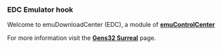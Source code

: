 ### EDC Emulator hook

Welcome to emuDownloadCenter (EDC), a module of [**emuControlCenter**](https://github.com/PhoenixInteractiveNL/emuControlCenter/wiki/)

For more information visit the [**Gens32 Surreal**](https://github.com/PhoenixInteractiveNL/emuDownloadCenter/wiki/Emulator-gens32#menu) page.
